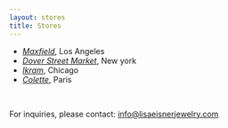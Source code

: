```yaml
---
layout: stores
title: Stores
---
```

- [*Maxfield*](http://www.maxfieldla.com/), Los Angeles
- [*Dover Street Market*](http://newyork.doverstreetmarket.com/), New york
- [*Ikram*](http://www.ikram.com/), Chicago
- [*Colette*](http://www.colette.fr/), Paris

<br />

For inquiries, please contact: <a href="mailto:info@lisaeisnerjewelry.com">info@lisaeisnerjewelry.com</a>